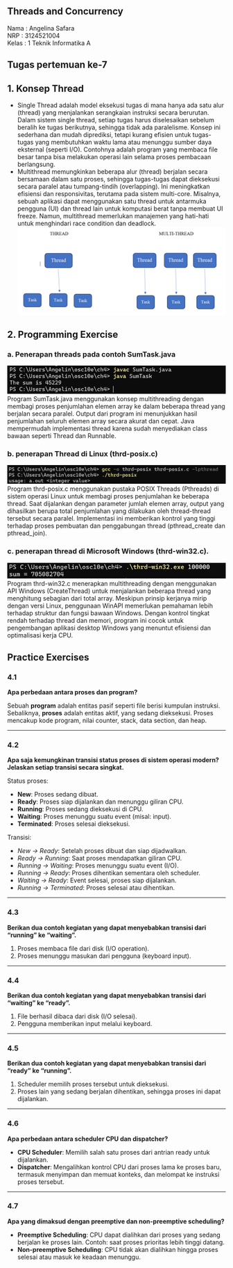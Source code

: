 ## Threads and Concurrency ##  
Nama : Angelina Safara  
NRP : 3124521004  
Kelas : 1 Teknik Informatika A  

## Tugas pertemuan ke-7  

## 1. Konsep Thread
- Single Thread adalah model eksekusi tugas di mana hanya ada satu alur (thread) yang menjalankan serangkaian instruksi secara berurutan. 
Dalam sistem single thread, setiap tugas harus diselesaikan sebelum beralih ke tugas berikutnya, sehingga tidak ada paralelisme. 
Konsep ini sederhana dan mudah diprediksi, tetapi kurang efisien untuk tugas-tugas yang membutuhkan waktu lama atau menunggu sumber daya eksternal (seperti I/O). 
Contohnya adalah program yang membaca file besar tanpa bisa melakukan operasi lain selama proses pembacaan berlangsung.  
- Multithread memungkinkan beberapa alur (thread) berjalan secara bersamaan dalam satu proses, sehingga tugas-tugas dapat dieksekusi secara paralel atau tumpang-tindih (overlapping). 
Ini meningkatkan efisiensi dan responsivitas, terutama pada sistem multi-core. Misalnya, sebuah aplikasi dapat menggunakan satu thread untuk antarmuka pengguna (UI) 
dan thread lain untuk komputasi berat tanpa membuat UI freeze. Namun, multithread memerlukan manajemen yang hati-hati untuk menghindari race condition dan deadlock.
![thread](https://github.com/angellins/SisOp-2025/blob/main/threads/thread.png) 

## 2. Programming Exercise
   
### a. Penerapan threads pada contoh SumTask.java  
![a](https://github.com/angellins/SisOp-2025/blob/main/threads/a.png)  
Program SumTask.java menggunakan konsep multithreading dengan membagi proses penjumlahan elemen array ke dalam beberapa thread yang berjalan secara paralel. 
Output dari program ini menunjukkan hasil penjumlahan seluruh elemen array secara akurat dan cepat. Java mempermudah implementasi thread karena sudah menyediakan class bawaan seperti Thread dan Runnable.

### b. penerapan Thread di Linux (thrd-posix.c)  
![b](https://github.com/angellins/SisOp-2025/blob/main/threads/b.png)  
Program thrd-posix.c menggunakan pustaka POSIX Threads (Pthreads) di sistem operasi Linux untuk membagi proses penjumlahan ke beberapa thread. 
Saat dijalankan dengan parameter jumlah elemen array, output yang dihasilkan berupa total penjumlahan yang dilakukan oleh thread-thread tersebut secara paralel. 
Implementasi ini memberikan kontrol yang tinggi terhadap proses pembuatan dan penggabungan thread (pthread_create dan pthread_join).  

### c. penerapan thread di Microsoft Windows (thrd-win32.c).  
![c](https://github.com/angellins/SisOp-2025/blob/main/threads/c.png)  
Program thrd-win32.c menerapkan multithreading dengan menggunakan API Windows (CreateThread) untuk menjalankan beberapa thread yang menghitung sebagian dari total array.
Meskipun prinsip kerjanya mirip dengan versi Linux, penggunaan WinAPI memerlukan pemahaman lebih terhadap struktur dan fungsi bawaan Windows. Dengan kontrol tingkat rendah 
terhadap thread dan memori, program ini cocok untuk pengembangan aplikasi desktop Windows yang menuntut efisiensi dan optimalisasi kerja CPU.  

## Practice Exercises  

### 4.1
**Apa perbedaan antara proses dan program?**

Sebuah **program** adalah entitas pasif seperti file berisi kumpulan instruksi. Sebaliknya, **proses** adalah entitas aktif, yang sedang dieksekusi. Proses mencakup kode program, nilai counter, stack, data section, dan heap.

---

### 4.2
**Apa saja kemungkinan transisi status proses di sistem operasi modern? Jelaskan setiap transisi secara singkat.**

Status proses:
- **New**: Proses sedang dibuat.
- **Ready**: Proses siap dijalankan dan menunggu giliran CPU.
- **Running**: Proses sedang dieksekusi di CPU.
- **Waiting**: Proses menunggu suatu event (misal: input).
- **Terminated**: Proses selesai dieksekusi.

Transisi:
- *New → Ready*: Setelah proses dibuat dan siap dijadwalkan.
- *Ready → Running*: Saat proses mendapatkan giliran CPU.
- *Running → Waiting*: Proses menunggu suatu event (I/O).
- *Running → Ready*: Proses dihentikan sementara oleh scheduler.
- *Waiting → Ready*: Event selesai, proses siap dijalankan.
- *Running → Terminated*: Proses selesai atau dihentikan.

---

### 4.3
**Berikan dua contoh kegiatan yang dapat menyebabkan transisi dari “running” ke “waiting”.**

1. Proses membaca file dari disk (I/O operation).
2. Proses menunggu masukan dari pengguna (keyboard input).

---

### 4.4
**Berikan dua contoh kegiatan yang dapat menyebabkan transisi dari “waiting” ke “ready”.**

1. File berhasil dibaca dari disk (I/O selesai).
2. Pengguna memberikan input melalui keyboard.

---

### 4.5
**Berikan dua contoh kegiatan yang dapat menyebabkan transisi dari “ready” ke “running”.**

1. Scheduler memilih proses tersebut untuk dieksekusi.
2. Proses lain yang sedang berjalan dihentikan, sehingga proses ini dapat dijalankan.

---

### 4.6
**Apa perbedaan antara scheduler CPU dan dispatcher?**

- **CPU Scheduler**: Memilih salah satu proses dari antrian ready untuk dijalankan.
- **Dispatcher**: Mengalihkan kontrol CPU dari proses lama ke proses baru, termasuk menyimpan dan memuat konteks, dan melompat ke instruksi proses tersebut.

---

### 4.7
**Apa yang dimaksud dengan preemptive dan non-preemptive scheduling?**

- **Preemptive Scheduling**: CPU dapat dialihkan dari proses yang sedang berjalan ke proses lain. Contoh: saat proses prioritas lebih tinggi datang.
- **Non-preemptive Scheduling**: CPU tidak akan dialihkan hingga proses selesai atau masuk ke keadaan menunggu.

